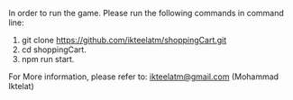 
In order to run the game. Please run the following commands in command line:

1. git clone https://github.com/ikteelatm/shoppingCart.git
2. cd shoppingCart.
3. npm run start.

For More information, please refer to: ikteelatm@gmail.com  (Mohammad Iktelat) 

